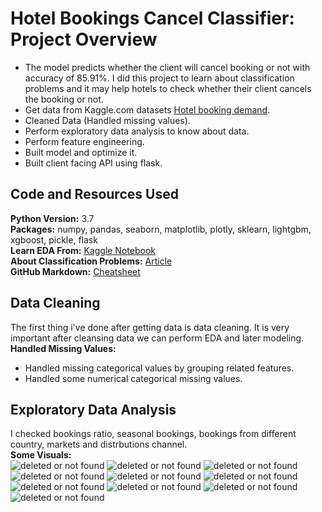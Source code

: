 # Hotel Bookings Cancel Classifier: Project Overview
* The model predicts whether the client will cancel booking or not with accuracy of 85.91%. I did this project to learn about classification problems and it may help hotels to check whether their client cancels the booking or not.
* Get data from Kaggle.com datasets [Hotel booking demand](https://www.kaggle.com/jessemostipak/hotel-booking-demand).
* Cleaned Data (Handled missing values).
* Perform exploratory data analysis to know about data.
* Perform feature engineering.
* Built model and optimize it.
* Built client facing API using flask.
## Code and Resources Used
**Python Version:** 3.7 <br>
**Packages:** numpy, pandas, seaborn, matplotlib, plotly, sklearn, lightgbm, xgboost, pickle, flask <br>
**Learn EDA From:** [Kaggle Notebook](https://www.kaggle.com/marcuswingen/eda-of-bookings-and-ml-to-predict-cancelations) <br>
**About Classification Problems:** [Article](https://towardsdatascience.com/machine-learning-classifiers-a5cc4e1b0623) <br>
**GitHub Markdown:** [Cheatsheet](https://github.com/adam-p/markdown-here/wiki/Markdown-Cheatsheet) <br>
## Data Cleaning
The first thing i've done after getting data is data cleaning. It is very important after cleansing data we can perform EDA and later modeling.<br>
**Handled Missing Values:** 
* Handled missing categorical values by grouping related features.
* Handled some numerical categorical missing values.
## Exploratory Data Analysis
I checked bookings ratio, seasonal bookings, bookings from different country, markets and distrbutions channel.<br>
**Some Visuals:**<br>
![deleted or not found](https://github.com/zeeshan-akram/Hotel-Bookings-Classification/blob/master/perc-booking-cancel-booking.png)
![deleted or not found](https://github.com/zeeshan-akram/Hotel-Bookings-Classification/blob/master/change-in-price.png)
![deleted or not found](https://github.com/zeeshan-akram/Hotel-Bookings-Classification/blob/master/month-reservations.png)
![deleted or not found](https://github.com/zeeshan-akram/Hotel-Bookings-Classification/blob/master/market-segments.png)
![deleted or not found](https://github.com/zeeshan-akram/Hotel-Bookings-Classification/blob/master/daily-bookings.png)
![deleted or not found](https://github.com/zeeshan-akram/Hotel-Bookings-Classification/blob/master/country-bookings.png)
![deleted or not found](https://github.com/zeeshan-akram/Hotel-Bookings-Classification/blob/master/payments-market-segments.png)
![deleted or not found](https://github.com/zeeshan-akram/Hotel-Bookings-Classification/blob/master/rooms-price.png)
![deleted or not found](https://github.com/zeeshan-akram/Hotel-Bookings-Classification/blob/master/special-request.png)
![deleted or not found](https://github.com/zeeshan-akram/Hotel-Bookings-Classification/blob/master/non-stay-bookings.png)
